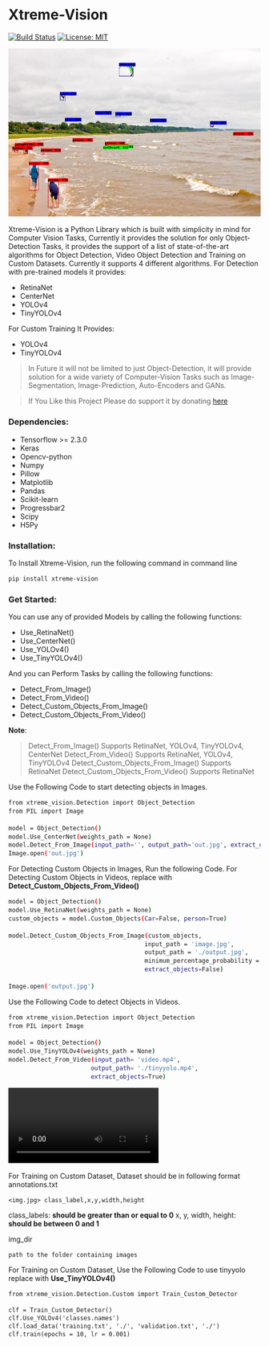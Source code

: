 # Xtreme-Vision

[![Build Status](https://camo.githubusercontent.com/6446a7907a4d4f8de024ec85750feb07d7914658/68747470733a2f2f696d672e736869656c64732e696f2f62616467652f70617472656f6e2d646f6e6174652d79656c6c6f772e737667)](https://patreon.com/adeelintizar) [![License: MIT](https://img.shields.io/badge/License-MIT-yellow.svg)](LICENSE.txt)

![](assets/output.png)

Xtreme-Vision is a Python Library which is built with simplicity in mind for Computer Vision Tasks, Currently it provides the solution for only Object-Detection Tasks, it provides the support of a list of state-of-the-art algorithms for Object Detection, Video Object Detection and Training on Custom Datasets. Currently it supports 4 different algorithms. For Detection with pre-trained models it provides:

  - RetinaNet
  - CenterNet
  - YOLOv4
  - TinyYOLOv4

For Custom Training It Provides:
  - YOLOv4
  - TinyYOLOv4

>In Future it will not be limited to just Object-Detection, it will provide solution for a wide variety of Computer-Vision Tasks such as Image-Segmentation, Image-Prediction, Auto-Encoders and GANs.

>If You Like this Project Please do support it by donating [here](https://patreon.com/adeelintizar)


### Dependencies:
  - Tensorflow >= 2.3.0
  - Keras
  - Opencv-python
  - Numpy
  - Pillow
  - Matplotlib
  - Pandas
  - Scikit-learn
  - Progressbar2
  - Scipy
  - H5Py

### Installation:
To Install Xtreme-Vision, run the following command in command line
 ```bash
pip install xtreme-vision
```
### Get Started:

You can use any of provided Models by calling the following functions:
  - Use_RetinaNet()
  - Use_CenterNet()
  - Use_YOLOv4()
  - Use_TinyYOLOv4()

And you can Perform Tasks by calling the following functions:
  - Detect_From_Image()
  - Detect_From_Video()
  - Detect_Custom_Objects_From_Image()
  - Detect_Custom_Objects_From_Video()

**Note**:
>Detect_From_Image() Supports RetinaNet, YOLOv4, TinyYOLOv4, CenterNet
Detect_From_Video() Supports RetinaNet, YOLOv4, TinyYOLOv4
Detect_Custom_Objects_From_Image() Supports RetinaNet
Detect_Custom_Objects_From_Video() Supports RetinaNet
 
 Use the Following Code to start detecting objects in Images.
 ```bash
from xtreme_vision.Detection import Object_Detection
from PIL import Image

model = Object_Detection()
model.Use_CenterNet(weights_path = None)
model.Detect_From_Image(input_path='', output_path='out.jpg', extract_objects=False)
Image.open('out.jpg')
```

For Detecting Custom Objects in Images, Run the following Code.
For Detecting Custom Objects in Videos, replace with **Detect_Custom_Objects_From_Video()**

 ```bash
model = Object_Detection()
model.Use_RetinaNet(weights_path = None)
custom_objects = model.Custom_Objects(Car=False, person=True)

model.Detect_Custom_Objects_From_Image(custom_objects, 
                                       input_path = 'image.jpg',
                                       output_path = './output.jpg', 
                                       minimum_percentage_probability = 0.2,
                                       extract_objects=False)

Image.open('output.jpg')
```

Use the Following Code to detect Objects in Videos.
 ```bash
from xtreme_vision.Detection import Object_Detection
from PIL import Image

model = Object_Detection()
model.Use_TinyYOLOv4(weights_path = None)
model.Detect_From_Video(input_path= 'video.mp4', 
                        output_path= './tinyyolo.mp4',
                        extract_objects=True)
```
![](assets/yolo.mp4)

For Training on Custom Dataset, Dataset should be in following format
annotations.txt
```
<img.jpg> class_label,x,y,width,height
```
class_labels: **should be greater than or equal to 0**
x, y, width, height: **should be between 0 and 1**

img_dir
```
path to the folder containing images
```
For Training on Custom Dataset, Use the Following Code
to use tinyyolo replace with **Use_TinyYOLOv4()**
```
from xtreme_vision.Detection.Custom import Train_Custom_Detector

clf = Train_Custom_Detector()
clf.Use_YOLOv4('classes.names')
clf.load_data('training.txt', './', 'validation.txt', './')
clf.train(epochs = 10, lr = 0.001)
```
